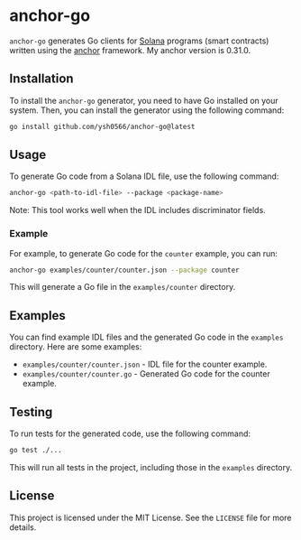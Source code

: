 # anchor-go

`anchor-go` generates Go clients for [Solana](https://solana.com/) programs (smart contracts) written using the [anchor](https://github.com/solana-foundation/anchor) framework.
My anchor version is 0.31.0.
## Installation

To install the `anchor-go` generator, you need to have Go installed on your system. Then, you can install the generator
using the following command:

```sh
go install github.com/ysh0566/anchor-go@latest
```

## Usage

To generate Go code from a Solana IDL file, use the following command:

```sh
anchor-go <path-to-idl-file> --package <package-name>
```

Note: This tool works well when the IDL includes discriminator fields.

### Example

For example, to generate Go code for the `counter` example, you can run:

```sh
anchor-go examples/counter/counter.json --package counter
```

This will generate a Go file in the `examples/counter` directory.

## Examples

You can find example IDL files and the generated Go code in the `examples` directory. Here are some examples:

- `examples/counter/counter.json` - IDL file for the counter example.
- `examples/counter/counter.go` - Generated Go code for the counter example.

## Testing

To run tests for the generated code, use the following command:

```sh
go test ./...
```

This will run all tests in the project, including those in the `examples` directory.

## License

This project is licensed under the MIT License. See the `LICENSE` file for more details.

